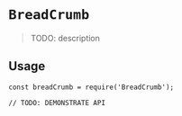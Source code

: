 # `BreadCrumb`

> TODO: description

## Usage

```
const breadCrumb = require('BreadCrumb');

// TODO: DEMONSTRATE API
```
